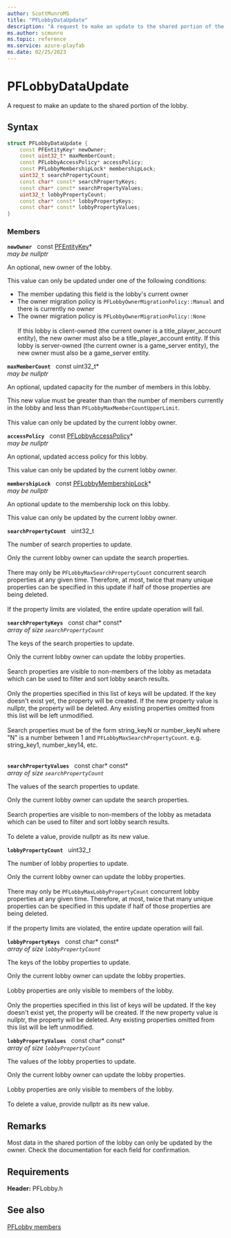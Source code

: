 ```yaml
---
author: ScottMunroMS
title: "PFLobbyDataUpdate"
description: "A request to make an update to the shared portion of the lobby."
ms.author: scmunro
ms.topic: reference
ms.service: azure-playfab
ms.date: 02/25/2023
---
```


# PFLobbyDataUpdate  

A request to make an update to the shared portion of the lobby.  

## Syntax  
  
```cpp
struct PFLobbyDataUpdate {  
    const PFEntityKey* newOwner;  
    const uint32_t* maxMemberCount;  
    const PFLobbyAccessPolicy* accessPolicy;  
    const PFLobbyMembershipLock* membershipLock;  
    uint32_t searchPropertyCount;  
    const char* const* searchPropertyKeys;  
    const char* const* searchPropertyValues;  
    uint32_t lobbyPropertyCount;  
    const char* const* lobbyPropertyKeys;  
    const char* const* lobbyPropertyValues;  
}  
```
  
### Members  
  
**`newOwner`** &nbsp; const [PFEntityKey](../../pfmultiplayer/pfentitykey_clientsdk.md)*  
*may be nullptr*  
  
An optional, new owner of the lobby.
  
This value can only be updated under one of the following conditions:
* The member updating this field is the lobby's current owner
* The owner migration policy is ```PFLobbyOwnerMigrationPolicy::Manual``` and there is currently no owner
* The owner migration policy is ```PFLobbyOwnerMigrationPolicy::None``` <br /><br /> If this lobby is client-owned (the current owner is a title_player_account entity), the new owner must also be a title_player_account entity. If this lobby is server-owned (the current owner is a game_server entity), the new owner must also be a game_server entity.
  
**`maxMemberCount`** &nbsp; const uint32_t*  
*may be nullptr*  
  
An optional, updated capacity for the number of members in this lobby.
  
This new value must be greater than than the number of members currently in the lobby and less than ```PFLobbyMaxMemberCountUpperLimit```. <br /><br /> This value can only be updated by the current lobby owner.
  
**`accessPolicy`** &nbsp; const [PFLobbyAccessPolicy](../enums/pflobbyaccesspolicy.md)*  
*may be nullptr*  
  
An optional, updated access policy for this lobby.
  
This value can only be updated by the current lobby owner.
  
**`membershipLock`** &nbsp; const [PFLobbyMembershipLock](../enums/pflobbymembershiplock.md)*  
*may be nullptr*  
  
An optional update to the membership lock on this lobby.
  
This value can only be updated by the current lobby owner.
  
**`searchPropertyCount`** &nbsp; uint32_t  
  
The number of search properties to update.
  
Only the current lobby owner can update the search properties. <br /><br /> There may only be ```PFLobbyMaxSearchPropertyCount``` concurrent search properties at any given time. Therefore, at most, twice that many unique properties can be specified in this update if half of those properties are being deleted.   <br /><br /> If the property limits are violated, the entire update operation will fail.
  
**`searchPropertyKeys`** &nbsp; const char* const*  
*array of size `searchPropertyCount`*  
  
The keys of the search properties to update.
  
Only the current lobby owner can update the lobby properties. <br /><br /> Search properties are visible to non-members of the lobby as metadata which can be used to filter and sort lobby search results.   <br /><br /> Only the properties specified in this list of keys will be updated. If the key doesn't exist yet, the property will be created. If the new property value is nullptr, the property will be deleted. Any existing properties omitted from this list will be left unmodified.   <br /><br /> Search properties must be of the form string_keyN or number_keyN where "N" is a number between 1 and ```PFLobbyMaxSearchPropertyCount```. e.g. string_key1, number_key14, etc. <br /><br />
  
**`searchPropertyValues`** &nbsp; const char* const*  
*array of size `searchPropertyCount`*  
  
The values of the search properties to update.
  
Only the current lobby owner can update the search properties. <br /><br /> Search properties are visible to non-members of the lobby as metadata which can be used to filter and sort lobby search results.   <br /><br /> To delete a value, provide nullptr as its new value.
  
**`lobbyPropertyCount`** &nbsp; uint32_t  
  
The number of lobby properties to update.
  
Only the current lobby owner can update the lobby properties. <br /><br /> There may only be ```PFLobbyMaxLobbyPropertyCount``` concurrent lobby properties at any given time. Therefore, at most, twice that many unique properties can be specified in this update if half of those properties are being deleted.   <br /><br /> If the property limits are violated, the entire update operation will fail.
  
**`lobbyPropertyKeys`** &nbsp; const char* const*  
*array of size `lobbyPropertyCount`*  
  
The keys of the lobby properties to update.
  
Only the current lobby owner can update the lobby properties. <br /><br /> Lobby properties are only visible to members of the lobby.   <br /><br /> Only the properties specified in this list of keys will be updated. If the key doesn't exist yet, the property will be created. If the new property value is nullptr, the property will be deleted. Any existing properties omitted from this list will be left unmodified.
  
**`lobbyPropertyValues`** &nbsp; const char* const*  
*array of size `lobbyPropertyCount`*  
  
The values of the lobby properties to update.
  
Only the current lobby owner can update the lobby properties. <br /><br /> Lobby properties are only visible to members of the lobby.   <br /><br /> To delete a value, provide nullptr as its new value.
  
## Remarks  
  
Most data in the shared portion of the lobby can only be updated by the owner. Check the documentation for each field for confirmation.
  
## Requirements  
  
**Header:** PFLobby.h
  
## See also  
[PFLobby members](../pflobby_members.md)  

  
  
